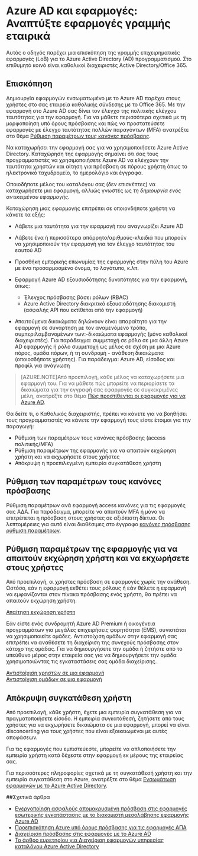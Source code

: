 <properties
    pageTitle="Azure AD και εφαρμογές: καθοδήγησης προγραμματιστές | Microsoft Azure"
    description="Εγγραφή για επαγγελματίες της ΠΛΗΡΟΦΟΡΙΚΉΣ, σε αυτό το άρθρο παρέχει οδηγίες για την ενσωμάτωση Azure εφαρμογών με την υπηρεσία καταλόγου Active Directory."
    services="active-directory"
    documentationCenter=""
    authors="kgremban"
    manager="femila"
    editor=""/>

<tags
    ms.service="active-directory"
    ms.workload="identity"
    ms.tgt_pltfrm="na"
    ms.devlang="na"
    ms.topic="article"
    ms.date="08/03/2016"
    ms.author="kgremban"/>

# <a name="azure-ad-and-applications-develop-line-of-business-apps"></a>Azure AD και εφαρμογές: Αναπτύξτε εφαρμογές γραμμής εταιρικά

Αυτός ο οδηγός παρέχει μια επισκόπηση της γραμμής επιχειρηματικές εφαρμογές (LoB) για το Azure Active Directory (AD) προγραμματισμού. Στο επιθυμητό κοινό είναι καθολικοί διαχειριστές Active Directory/Office 365.

## <a name="overview"></a>Επισκόπηση

Δημιουργία εφαρμογών ενσωματωμένο με το Azure AD παρέχει στους χρήστες στο σας εταιρεία καθολικής σύνδεσης με το Office 365. Με την εφαρμογή στο Azure AD σας δίνει τον έλεγχο της πολιτικής ελέγχου ταυτότητας για την εφαρμογή. Για να μάθετε περισσότερα σχετικά με τη μορφοποίηση υπό όρους πρόσβασης και πώς να προστατεύσετε εφαρμογές με έλεγχο ταυτότητας πολλών παραγόντων (MFA) ανατρέξτε στο θέμα [Ρύθμιση παραμέτρων τους κανόνες πρόσβασης](active-directory-conditional-access-azuread-connected-apps.md).

Να καταχωρήσει την εφαρμογή σας για να χρησιμοποιήσετε Azure Active Directory. Καταχώρηση της εφαρμογής σημαίνει ότι σας τους προγραμματιστές να χρησιμοποιήσετε Azure AD να ελέγχουν την ταυτότητα χρηστών και αίτηση για πρόσβαση σε πόρους χρήστη όπως το ηλεκτρονικό ταχυδρομείο, το ημερολόγιο και έγγραφα.

Οποιοδήποτε μέλος του καταλόγου σας (δεν επισκέπτες) να καταχωρήσετε μια εφαρμογή, αλλιώς γνωστές ως *τη δημιουργία ενός αντικειμένου εφαρμογής*.

Καταχώρηση μιας εφαρμογής επιτρέπει σε οποιονδήποτε χρήστη να κάνετε τα εξής:

- Λάβετε μια ταυτότητα για την εφαρμογή που αναγνωρίζει Azure AD
- Λάβετε ένα ή περισσότερα απόρρητο/αριθμούς-κλειδιά που μπορούν να χρησιμοποιούν την εφαρμογή για τον έλεγχο ταυτότητας του εαυτού AD
- Προσθήκη εμπορικής επωνυμίας της εφαρμογής στην πύλη του Azure με ένα προσαρμοσμένο όνομα, το λογότυπο, κ.λπ.
- Εφαρμογή Azure AD εξουσιοδότησης δυνατότητες για την εφαρμογή, όπως:
  - Έλεγχος πρόσβασης βάσει ρόλων (RBAC)
  - Azure Active Directory διακριτικό εξουσιοδότησης διακομιστή (ασφαλής API που εκτίθεται από την εφαρμογή)

- Απαιτούμενα δικαιώματα δηλώνουν είναι απαραίτητο για την εφαρμογή σε συνάρτηση με τον αναμενόμενο τρόπο, συμπεριλαμβανομένων των:-δικαιώματα εφαρμογής (μόνο καθολικοί διαχειριστές). Για παράδειγμα: συμμετοχή σε ρόλο σε μια άλλη Azure AD εφαρμογής ή ρόλο συμμετοχή ως μέλος σε σχέση με μια Azure πόρος, ομάδα πόρων, ή τη συνδρομή - ανάθεση δικαιώματα (οποιοσδήποτε χρήστης). Για παράδειγμα: Azure AD, είσοδος και προφίλ για ανάγνωση


> [AZURE.NOTE]Από προεπιλογή, κάθε μέλος να καταχωρήσετε μια εφαρμογή του. Για να μάθετε πώς μπορείτε να περιορίσετε τα δικαιώματα για την εγγραφή σας εφαρμογές σε συγκεκριμένες μέλη, ανατρέξτε στο θέμα [Πώς προστίθενται οι εφαρμογές για να Azure AD](active-directory-how-applications-are-added.md#who-has-permission-to-add-applications-to-my-azure-ad-instance).

Θα δείτε τι, ο Καθολικός διαχειριστής, πρέπει να κάνετε για να βοηθήσει τους προγραμματιστές να κάνετε την εφαρμογή τους είστε έτοιμοι για την παραγωγή:

- Ρύθμιση των παραμέτρων τους κανόνες πρόσβασης (access πολιτικής/MFA)
- Ρύθμιση παραμέτρων της εφαρμογής για να απαιτούν εκχώρηση χρήστη και να εκχωρήσετε στους χρήστες
- Απόκρυψη η προεπιλεγμένη εμπειρία συγκατάθεση χρήστη

## <a name="configure-access-rules"></a>Ρύθμιση των παραμέτρων τους κανόνες πρόσβασης

Ρύθμιση παραμέτρων ανά εφαρμογή access κανόνες για τις εφαρμογές σας ΑΔΑ. Για παράδειγμα, μπορείτε να απαιτούν MFA ή μόνο να επιτρέπεται η πρόσβαση στους χρήστες σε αξιόπιστη δίκτυα. Οι λεπτομέρειες για αυτό είναι διαθέσιμες στο έγγραφο [κανόνες πρόσβασης ρύθμιση παραμέτρων](active-directory-conditional-access-azuread-connected-apps.md).

## <a name="configure-the-app-to-require-user-assignment-and-assign-users"></a>Ρύθμιση παραμέτρων της εφαρμογής για να απαιτούν εκχώρηση χρήστη και να εκχωρήσετε στους χρήστες

Από προεπιλογή, οι χρήστες πρόσβαση σε εφαρμογές χωρίς την ανάθεση. Ωστόσο, εάν η εφαρμογή εκθέτει τους ρόλους ή εάν θέλετε η εφαρμογή να εμφανίζονται στον πίνακα πρόσβασης ενός χρήστη, θα πρέπει να απαιτούν εκχώρηση χρήστη.

[Απαίτηση εκχώρηση χρήστη](active-directory-applications-guiding-developers-requiring-user-assignment.md)

Εάν είστε ενός συνδρομητή Azure AD Premium ή οικογένεια προγραμμάτων για μεγάλες επιχειρήσεις φορητότητα (EMS), συνιστάται να χρησιμοποιείτε ομάδες. Αντιστοίχιση ομάδων στην εφαρμογή σας επιτρέπει να αναθέσετε τη διαχείριση της συνεχούς πρόσβασης στον κάτοχο της ομάδας. Για να δημιουργήσετε την ομάδα ή ζητήστε από το υπεύθυνο μέρος στην εταιρεία σας για να δημιουργήσετε την ομάδα χρησιμοποιώντας τις εγκαταστάσεις σας ομάδα διαχείρισης.

[Αντιστοίχιση χρηστών σε μια εφαρμογή](active-directory-applications-guiding-developers-assigning-users.md)  
[Αντιστοίχιση ομάδων σε μια εφαρμογή](active-directory-applications-guiding-developers-assigning-groups.md)

## <a name="suppress-user-consent"></a>Απόκρυψη συγκατάθεση χρήστη

Από προεπιλογή, κάθε χρήστη, έχετε μια εμπειρία συγκατάθεση για να πραγματοποιήσετε είσοδο. Η εμπειρία συγκατάθεσή, ζητήσετε από τους χρήστες για να εκχωρήσετε δικαιώματα σε μια εφαρμογή, μπορεί να είναι disconcerting για τους χρήστες που είναι εξοικειωμένοι με αυτές αποφάσεων.

Για τις εφαρμογές που εμπιστεύεστε, μπορείτε να απλοποιήσετε την εμπειρία χρήστη κατά δέχεστε στην εφαρμογή εκ μέρους της εταιρείας σας.

Για περισσότερες πληροφορίες σχετικά με τη συγκατάθεσή χρήστη και την εμπειρία συγκατάθεση στο Azure, ανατρέξτε στο θέμα [Ενσωμάτωση εφαρμογών με το Azure Active Directory](active-directory-integrating-applications.md).

##<a name="related-articles"></a>Σχετικά άρθρα

- [Ενεργοποίηση ασφαλούς απομακρυσμένη πρόσβαση στις εφαρμογές εσωτερικής εγκατάστασης με το διακομιστή μεσολάβησης εφαρμογής Azure AD](active-directory-application-proxy-get-started.md)
- [Προεπισκόπηση Azure υπό όρους πρόσβασης για τις εφαρμογές ΑΠΑ](active-directory-conditional-access-azuread-connected-apps.md)
- [Διαχείριση πρόσβασης στις εφαρμογές με το Azure AD](active-directory-managing-access-to-apps.md)
- [Το άρθρο ευρετηρίου για Διαχείριση εφαρμογών υπηρεσίας καταλόγου Azure Active Directory](active-directory-apps-index.md)
